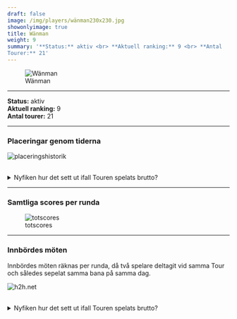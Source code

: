 ```yaml
---  
draft: false  
image: /img/players/wänman230x230.jpg  
showonlyimage: true  
title: Wänman  
weight: 9  
summary: '**Status:** aktiv <br> **Aktuell ranking:** 9 <br> **Antal
Tourer:** 21'  
---
```


<figure>
<img src="/img/players/wänman230x230.jpg" alt="Wänman" />
<figcaption aria-hidden="true">Wänman</figcaption>
</figure>

------------------------------------------------------------------------

**Status:** aktiv  
**Aktuell ranking:** 9  
**Antal tourer:** 21

------------------------------------------------------------------------

### Placeringar genom tiderna

![placeringshistorik](/playerstats/Wänman.placing.net.png) <br><br>
<details> <summary>Nyfiken hur det sett ut ifall Touren spelats
brutto?</summary> <p>

![placeringshistorik](/playerstats/Wänman.placing.gross.png) </p>
</details>

------------------------------------------------------------------------

### Samtliga scores per runda

<figure>
<img src="/playerstats/Wänman.totscores.png" alt="totscores" />
<figcaption aria-hidden="true">totscores</figcaption>
</figure>

------------------------------------------------------------------------

### Innbördes möten

Innbördes möten räknas per runda, då två spelare deltagit vid samma Tour
och således sepelat samma bana på samma dag.

![h2h.net](/playerstats/Wänman.h2h.net.png) <br><br> <details>
<summary>Nyfiken hur det sett ut ifall Touren spelats brutto?</summary>
<p>

![h2h.gross](/playerstats/Wänman.h2h.gross.png) </p> </details>
